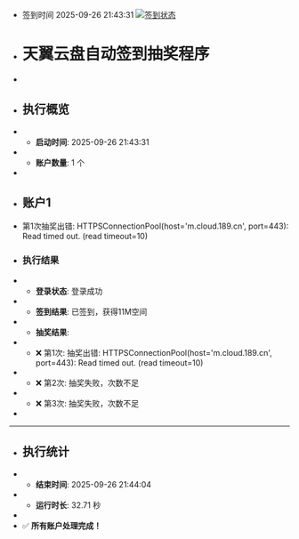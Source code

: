 - 签到时间 2025-09-26 21:43:31 [![签到状态](https://github.com/Sirius0060/189pan/actions/workflows/main.yml/badge.svg?branch=main)](https://github.com/Sirius0060/189pan/actions/workflows/main.yml)
- # 天翼云盘自动签到抽奖程序
- 
- ## 执行概览
- - **启动时间**: 2025-09-26 21:43:31
- - **账户数量**: 1 个
- 
- ## 账户1
- 第1次抽奖出错: HTTPSConnectionPool(host='m.cloud.189.cn', port=443): Read timed out. (read timeout=10)
- ### 执行结果
- - **登录状态**: 登录成功
- - **签到结果**: 已签到，获得11M空间
- - **抽奖结果**:
-   - ❌ 第1次: 抽奖出错: HTTPSConnectionPool(host='m.cloud.189.cn', port=443): Read timed out. (read timeout=10)
-   - ❌ 第2次: 抽奖失败，次数不足
-   - ❌ 第3次: 抽奖失败，次数不足
- 
- ---
- ## 执行统计
- - **结束时间**: 2025-09-26 21:44:04
- - **运行时长**: 32.71 秒
- 
- ✅ **所有账户处理完成！**
